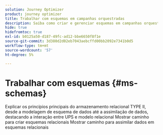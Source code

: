 ```yaml
---
solution: Journey Optimizer
product: journey optimizer
title: Trabalhar com esquemas em campanhas orquestradas
description: Saiba como criar e gerenciar esquemas em campanhas orquestradas
hide: true
hidefromtoc: true
exl-id: b0125a50-d187-49fc-ad12-bbe6650f8f1e
source-git-commit: 3d380d2d02eb7043aebcffd00bb2092e7341b0d5
workflow-type: tm+mt
source-wordcount: '57'
ht-degree: 5%

---
```


# Trabalhar com esquemas {#ms-schemas}

Explicar os princípios principais do armazenamento relacional TYPE II, desde a modelagem de esquema de dados até a assimilação de dados, destacando a interação entre UPS e modelo relacional
Mostrar caminho para criar esquemas relacionais
Mostrar caminho para assimilar dados em esquemas relacionais
